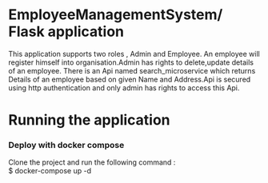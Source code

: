 # EmployeeManagementSystem/ Flask application
This application supports two roles , Admin and Employee. An employee will register himself into organisation.Admin has rights to delete,update details of an employee.
There is an Api named search_microservice which returns Details of an employee based on given Name and Address.Api is secured using http authentication and only admin has rights to access this Api.

# Running the application
### Deploy with docker compose
Clone the project and run the following command : <br/>
$ docker-compose up -d
